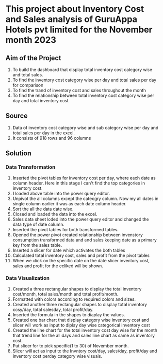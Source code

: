 # This project about Inventory Cost and Sales analysis of GuruAppa Hotels pvt limited for the November month 2023
## Aim of the Project
1. To build the dashboard that display total inventory cost category wise and total sales.
2. To find the inventory cost category wise per day and total sales per day for comparison
3. To find the trand of inventory cost and sales throughout the month
4. To find the relationship between total inventory cost category wise per day and total inventory cost

## Source
1. Data of inventory cost category wise and sub category wise per day and total sales per day in the excel.
2. It consists of 918 rows and 96 columns


## Solution
### Data Transformation
1. Inserted the pivot tables for inventory cost per day, where each date as column header. Here in this stage I can't find the top categories in inventory cost.
2. I loaded above table into the power query editor.
3. Unpivot the all columns except the cateogry column. Now my all dates in single column earlier it was as each date column header.
4. Sort the all the data date wise.
5. Closed and loaded the data into the excel.
6. Sales data sheet loded into the power query editor and changed the data type of date column.
7. Inserted the pivot tables for both transformed tables.
8. Opened the power pivot created relationship between invenstory consumption transformed data and and sales keeping date as a primary key from the sales table.
9. Inserted a slicer for date which activates the both tables
10. Calculated total inventory cost, sales and profit from the pivot tables
11. When we click on the specific date on the date slicer inventory cost, sales and profit for the ccliked will be shown.
### Data Visualization
1. Created a three rectangular shapes to display the total inventory cost/month, total sales/month and total profit/month.
2. Formatted with colors according to required colors and sizes.
3. Created another three rectangular shapes to display total inventory cosy/day, total salesday, total profit/day.
4. Inserted the formula in the shapes to diaplay the values.
5. Created one bar chart that display category wise inventory cost and slicer will work as input to diplay day wise categorical inventory cost
6. Created the line chart for the total inventory cost day wise for the month that trend line for the all days and sales line chart as same as inventory cost.
7. Put slicer for to pick specific(1 to 30) of November month.
8. Slicer will act as input to the Invntory cost/day, sales/day, profit/day and inventory cost perday category wise visuals.
  


